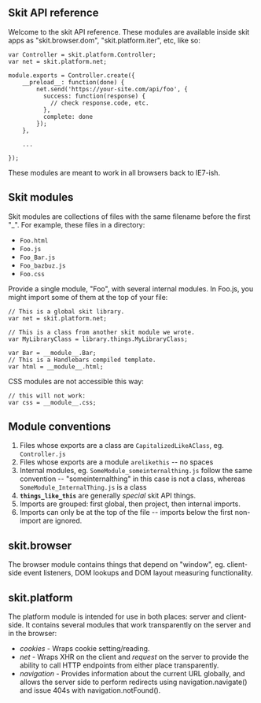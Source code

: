 Skit API reference
------------------

Welcome to the skit API reference. These modules are available inside skit apps as "skit.browser.dom", "skit.platform.iter", etc, like so:

    var Controller = skit.platform.Controller;
    var net = skit.platform.net;

    module.exports = Controller.create({
        __preload__: function(done) {
            net.send('https://your-site.com/api/foo', {
              success: function(response) {
                // check response.code, etc.
              },
              complete: done
            });
        },

        ...

    });

These modules are meant to work in all browsers back to IE7-ish.

Skit modules
------------

Skit modules are collections of files with the same filename before the first "_". For example, these files in a directory:

- <code>Foo.html</code>
- <code>Foo.js</code>
- <code>Foo_Bar.js</code>
- <code>Foo_bazbuz.js</code>
- <code>Foo.css</code>

Provide a single module, "Foo", with several internal modules. In Foo.js, you might import some of them at the top of your file:

    // This is a global skit library.
    var net = skit.platform.net;

    // This is a class from another skit module we wrote.
    var MyLibraryClass = library.things.MyLibraryClass;

    var Bar = __module__.Bar;
    // This is a Handlebars compiled template.
    var html = __module__.html;

CSS modules are not accessible this way:

    // this will not work:
    var css = __module__.css;


Module conventions
------------------

1. Files whose exports are a class are <code>CapitalizedLikeAClass</code>, eg. <code>Controller.js</code>
2. Files whose exports are a module <code>arelikethis</code> -- no spaces
3. Internal modules, eg. <code>SomeModule_someinternalthing.js</code> follow the same convention -- "someinternalthing" in this case is not a class, whereas <code>SomeModule_InternalThing.js</code> is a class
4. <code>__things_like_this__</code> are generally _special_ skit API things.
5. Imports are grouped: first global, then project, then internal imports.
6. Imports can only be at the top of the file -- imports below the first non-import are ignored.


skit.browser
------------

The browser module contains things that depend on "window", eg. client-side event listeners, DOM lookups and DOM layout measuring functionality.

skit.platform
-------------

The platform module is intended for use in both places: server and client-side. It contains several modules that work transparently on the server and in the browser:

- *cookies* - Wraps cookie setting/reading.
- *net* - Wraps XHR on the client and _request_ on the server to provide the ability to call HTTP endpoints from either place transparently.
- *navigation* - Provides information about the current URL globally, and allows the server side to perform redirects using navigation.navigate() and issue 404s with navigation.notFound().

